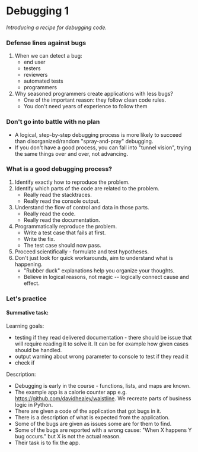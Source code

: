 # Debugging 1
_Introducing a recipe for debugging code._

### Defense lines against bugs
1. When we can detect a bug:
   * end user
   * testers
   * reviewers
   * automated tests
   * programmers
1. Why seasoned programmers create applications with less bugs?
   * One of the important reason: they follow clean code rules.
   * You don't need years of experience to follow them

### Don't go into battle with no plan
* A logical, step-by-step debugging process is more likely to succeed than disorganized/random "spray-and-pray" debugging.
* If you don't have a good process, you can fall into "tunnel vision", trying the same things over and over, not advancing.

### What is a good debugging process?

1. Identify exactly how to reproduce the problem.
1. Identify which parts of the code are related to the problem.
    * Really read the stacktraces.
    * Really read the console output.
1. Understand the flow of control and data in those parts.
    * Really read the code.
    * Really read the documentation.
1. Programmatically reproduce the problem.
    * Write a test case that fails at first.
    * Write the fix.
    * The test case should now pass.
1. Proceed scientifically - formulate and test hypotheses.
1. Don't just look for quick workarounds, aim to understand what is happening.
    * "Rubber duck" explanations help you organize your thoughts.
    * Believe in logical reasons, not magic -- logically connect cause and effect.


### Let's practice

#### Summative task:

Learning goals:
- testing if they read delivered documentation - there should be issue that will require reading it to solve it. It can be for example how given cases should be handled.
- output warning about wrong parameter to console to test if they read it
- check if 

Description:
 * Debugging is early in the course - functions, lists, and maps are known.
 * The example app is a calorie counter app e.g. https://github.com/davidhealey/waistline. We recreate parts of business logic in Python.
 * There are given a code of the application that got bugs in it.
 * There is a description of what is expected from the application.
 * Some of the bugs are given as issues some are for them to find.
 * Some of the bugs are reported with a wrong cause: "When X happens Y bug occurs." but X is not the actual reason.
 * Their task is to fix the app.
